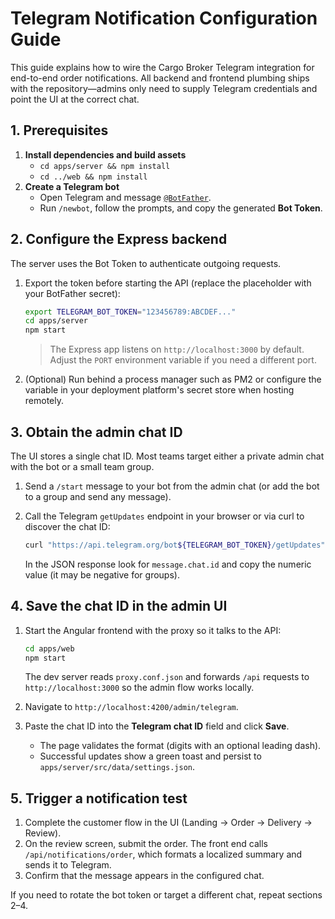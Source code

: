 # Telegram Notification Configuration Guide

This guide explains how to wire the Cargo Broker Telegram integration for end-to-end order notifications. All backend and frontend plumbing ships with the repository—admins only need to supply Telegram credentials and point the UI at the correct chat.

## 1. Prerequisites

1. **Install dependencies and build assets**
   - `cd apps/server && npm install`
   - `cd ../web && npm install`
2. **Create a Telegram bot**
   - Open Telegram and message [`@BotFather`](https://t.me/BotFather).
   - Run `/newbot`, follow the prompts, and copy the generated **Bot Token**.

## 2. Configure the Express backend

The server uses the Bot Token to authenticate outgoing requests.

1. Export the token before starting the API (replace the placeholder with your BotFather secret):

   ```bash
   export TELEGRAM_BOT_TOKEN="123456789:ABCDEF..."
   cd apps/server
   npm start
   ```

   > The Express app listens on `http://localhost:3000` by default. Adjust the `PORT` environment variable if you need a different port.

2. (Optional) Run behind a process manager such as PM2 or configure the variable in your deployment platform's secret store when hosting remotely.

## 3. Obtain the admin chat ID

The UI stores a single chat ID. Most teams target either a private admin chat with the bot or a small team group.

1. Send a `/start` message to your bot from the admin chat (or add the bot to a group and send any message).
2. Call the Telegram `getUpdates` endpoint in your browser or via curl to discover the chat ID:

   ```bash
   curl "https://api.telegram.org/bot${TELEGRAM_BOT_TOKEN}/getUpdates"
   ```

   In the JSON response look for `message.chat.id` and copy the numeric value (it may be negative for groups).

## 4. Save the chat ID in the admin UI

1. Start the Angular frontend with the proxy so it talks to the API:

   ```bash
   cd apps/web
   npm start
   ```

   The dev server reads `proxy.conf.json` and forwards `/api` requests to `http://localhost:3000` so the admin flow works locally.

2. Navigate to `http://localhost:4200/admin/telegram`.
3. Paste the chat ID into the **Telegram chat ID** field and click **Save**.
   - The page validates the format (digits with an optional leading dash).
   - Successful updates show a green toast and persist to `apps/server/src/data/settings.json`.

## 5. Trigger a notification test

1. Complete the customer flow in the UI (Landing → Order → Delivery → Review).
2. On the review screen, submit the order. The front end calls `/api/notifications/order`, which formats a localized summary and sends it to Telegram.
3. Confirm that the message appears in the configured chat.

If you need to rotate the bot token or target a different chat, repeat sections 2–4.

